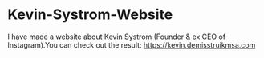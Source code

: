 # Kevin-Systrom-Website
I have made a website about Kevin Systrom (Founder &amp; ex CEO of Instagram).You can check out the result: https://kevin.demisstruikmsa.com
